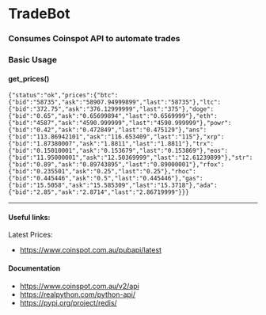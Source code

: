 # TradeBot
### Consumes Coinspot API to automate trades

### Basic Usage
#### get_prices()
    {"status":"ok","prices":{"btc":{"bid":"58735","ask":"58907.94999899","last":"58735"},"ltc":{"bid":"372.75","ask":"376.12999999","last":"375"},"doge":{"bid":"0.65","ask":"0.65699894","last":"0.6569999"},"eth":{"bid":"4587","ask":"4590.999999","last":"4590.999999"},"powr":{"bid":"0.42","ask":"0.472849","last":"0.475129"},"ans":{"bid":"113.86942101","ask":"116.653409","last":"115"},"xrp":{"bid":"1.87380007","ask":"1.8811","last":"1.8811"},"trx":{"bid":"0.15010001","ask":"0.153679","last":"0.153869"},"eos":{"bid":"11.95000001","ask":"12.50369999","last":"12.61239899"},"str":{"bid":"0.89","ask":"0.89743895","last":"0.89000001"},"rfox":{"bid":"0.235501","ask":"0.25","last":"0.25"},"rhoc":{"bid":"0.445446","ask":"0.5","last":"0.445446"},"gas":{"bid":"15.5058","ask":"15.585309","last":"15.3718"},"ada":{"bid":"2.85","ask":"2.8714","last":"2.86719999"}}}

------------
#### Useful links:
Latest Prices:
- https://www.coinspot.com.au/pubapi/latest
  
#### Documentation
- https://www.coinspot.com.au/v2/api
- https://realpython.com/python-api/
- https://pypi.org/project/redis/